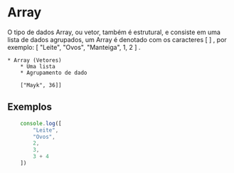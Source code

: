 # Array 
O tipo de dados Array, ou vetor, também é estrutural, e consiste em uma lista de dados agrupados, um Array é denotado com os caracteres [ ] , por exemplo: [ "Leite", "Ovos", "Manteiga", 1, 2 ] .

    * Array (Vetores)
        * Uma lista
        * Agrupamento de dado

        ["Mayk", 36]]

## Exemplos
```js
    console.log([
        "Leite",
        "Ovos",
        2,
        3,
        3 + 4
    ])
```